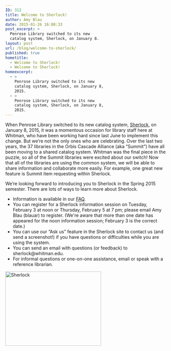 ```yaml
---
ID: 312
title: Welcome to Sherlock!
author: Amy Blau
date: 2015-01-26 16:08:33
post_excerpt: >
  Penrose Library switched to its new
  catalog system, Sherlock, on January 8.
layout: post
url: /blog/welcome-to-sherlock/
published: true
hometitle:
  - Welcome to Sherlock!
  - Welcome to Sherlock!
homeexcerpt:
  - >
    Penrose Library switched to its new
    catalog system, Sherlock, on January 8,
    2015.
  - >
    Penrose Library switched to its new
    catalog system, Sherlock, on January 8,
    2015.
---
```

When Penrose Library switched to its new catalog system, <a href="http://sherlock.whitman.edu">Sherlock</a>, on January 8, 2015, it was a momentous occasion for library staff here at Whitman, who have been working hard since last June to implement this change. But we’re not the only ones who are celebrating. Over the last two years, the 37 libraries in the Orbis Cascade Alliance (aka “Summit”) have all been moving to a shared catalog system. Whitman was the final piece in the puzzle, so all of the Summit libraries were excited about our switch! Now that all of the libraries are using the common system, we will be able to share information and collaborate more easily. For example, one great new feature is Summit item requesting within Sherlock.

We’re looking forward to introducing you to Sherlock in the Spring 2015 semester. There are lots of ways to learn more about Sherlock.
<ul>
	<li>Information is available in our <a href="http://www.whitman.edu/penrose/research/faq/">FAQ</a>.</li>
	<li>You can register for a Sherlock information session on Tuesday, February 3 at noon or Thursday, February 5 at 7 pm; please email Amy Blau (blauar) to register. (We're aware that more than one date has appeared for the noon information session; February 3 is the correct date.)</li>
	<li>You can use our “Ask us” feature in the Sherlock site to contact us (and send a screenshot!) if you have questions or difficulties while you are using the system.</li>
	<li>You can send an email with questions (or feedback) to sherlock@whitman.edu.</li>
	<li>For informal questions or one-on-one assistance, email or speak with a reference librarian.</li>
</ul>
<a href="http://penrose.whitman.edu/blog/wp-content/uploads/2015/01/Sherlock.jpg"><img class=" size-medium wp-image-313 aligncenter" src="http://penrose.whitman.edu/blog/wp-content/uploads/2015/01/Sherlock-300x232.jpg" alt="Sherlock" width="300" height="232" /></a>